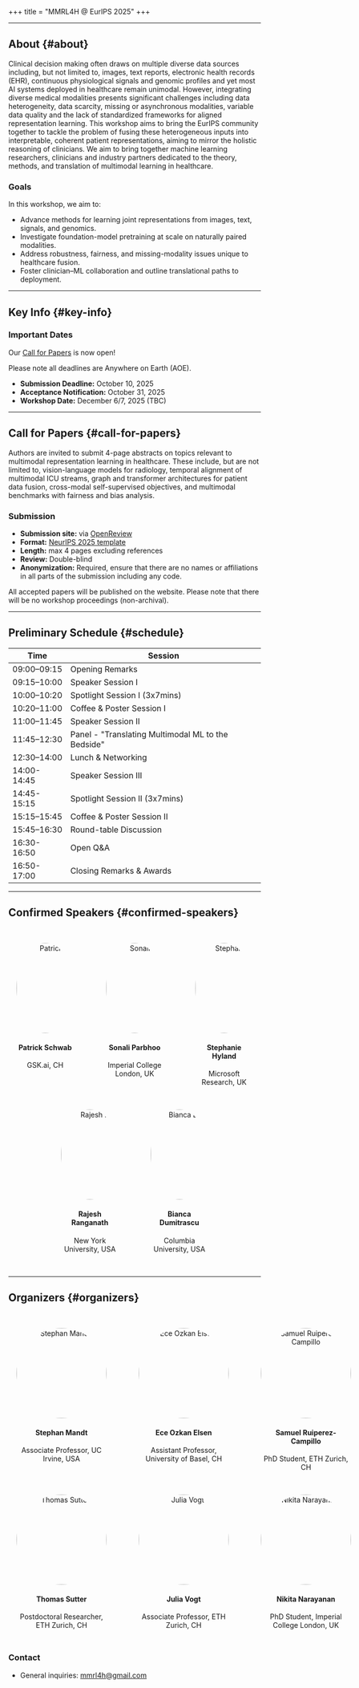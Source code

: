 +++
title = "MMRL4H @ EurIPS 2025"
+++

---

<section id="about">

## About {#about}
Clinical decision making often draws on multiple diverse data sources including, but not limited to, images, text reports, electronic health records (EHR), continuous physiological signals and genomic profiles and yet most AI systems deployed in healthcare remain unimodal. However, integrating diverse medical modalities presents significant challenges including data heterogeneity, data scarcity, missing or asynchronous modalities, variable data quality and the lack of standardized frameworks for aligned representation learning. This workshop aims to bring the EurIPS community together to tackle the problem of fusing these heterogeneous inputs into interpretable, coherent patient representations, aiming to mirror the holistic reasoning of clinicians.
We aim to bring together machine learning researchers, clinicians and industry partners dedicated to the theory, methods, and translation of multimodal learning in healthcare.

### Goals
In this workshop, we aim to:
- Advance methods for learning joint representations from images, text, signals, and genomics.  
- Investigate foundation-model pretraining at scale on naturally paired modalities.  
- Address robustness, fairness, and missing-modality issues unique to healthcare fusion.  
- Foster clinician–ML collaboration and outline translational paths to deployment.  

</section>

---

<section id="key-info">

## Key Info {#key-info}

### Important Dates

Our [Call for Papers](https://openreview.net/group?id=EurIPS.cc/2025/Workshop/MMRL4H#tab-your-consoles) is now open!




Please note all deadlines are Anywhere on Earth (AOE).

- **Submission Deadline:** October 10, 2025
- **Acceptance Notification:** October 31, 2025 
- **Workshop Date:** December 6/7, 2025 (TBC)

---

## Call for Papers {#call-for-papers}

Authors are invited to submit 4-page abstracts on topics relevant to multimodal representation learning in healthcare. These include, but are not limited to, vision-language models for radiology, temporal alignment of multimodal ICU streams, graph and transformer architectures for patient data fusion, cross-modal self-supervised objectives, and multimodal benchmarks with fairness and bias analysis.

### Submission

- **Submission site:** via [OpenReview](https://openreview.net/group?id=EurIPS.cc/2025/Workshop/MMRL4H#tab-your-consoles)
- **Format:** [NeurIPS 2025 template](https://media.neurips.cc/Conferences/NeurIPS2025/Styles.zip)
- **Length:** max 4 pages excluding references
- **Review:** Double-blind
- **Anonymization:** Required, ensure that there are no names or affiliations in all parts of the submission including any code.

All accepted papers will be published on the website. Please note that there will be no workshop proceedings (non-archival).

---

<section id="schedule">

## Preliminary Schedule {#schedule}

| Time        | Session                                  |
|-------------|-------------------------------------------|
| 09:00–09:15 | Opening Remarks                           |
| 09:15–10:00 | Speaker Session I                         |
| 10:00–10:20 | Spotlight Session I (3x7mins)             |
| 10:20–11:00 | Coffee & Poster Session I                 |
| 11:00–11:45 | Speaker Session II                        |
| 11:45–12:30 | Panel - "Translating Multimodal ML to the Bedside" |
| 12:30–14:00 | Lunch & Networking                        |
| 14:00-14:45 | Speaker Session III                       |
| 14:45-15:15 | Spotlight Session II (3x7mins)            |
| 15:15–15:45 | Coffee & Poster Session II                |
| 15:45–16:30 | Round-table Discussion                    |
| 16:30-16:50 | Open Q&A                                  |
| 16:50-17:00 | Closing Remarks & Awards                  |

</section>

---
<section id="speakers">

## Confirmed Speakers {#confirmed-speakers}

<style>
.speaker-grid {
    display: grid;
    gap: 2rem;
    margin-top: 3rem;
    margin-bottom: 2rem;
    /* Mobile first: single column */
    grid-template-columns: 1fr;
}

.speaker-item {
    text-align: center;
    margin: 0 1rem;
}

.speaker-item .text-muted {
    text-align: center;
}

.speaker-img {
    width: 150px;
    height: 150px;
    border-radius: 50%;
    object-fit: cover;
    margin: 0 auto 1rem auto;
    display: block;
}

/* Tablet: 2 columns */
@media (min-width: 600px) {
    .speaker-grid {
        grid-template-columns: repeat(2, 1fr);
    }
}

/* Desktop: 3 columns for 5 speakers with centered bottom row */
@media (min-width: 900px) {
    .speaker-grid {
        grid-template-columns: repeat(6, 1fr);
        max-width: 1200px;
        margin-left: auto;
        margin-right: auto;
    }
    
    .speaker-item:nth-child(1) { grid-column: 1 / 3; }
    .speaker-item:nth-child(2) { grid-column: 3 / 5; }
    .speaker-item:nth-child(3) { grid-column: 5 / 7; }
    .speaker-item:nth-child(4) { grid-column: 2 / 4; }
    .speaker-item:nth-child(5) { grid-column: 4 / 6; }
    
    .speaker-img {
        width: 180px;
        height: 180px;
    }
}

/* Very wide screens: still maintain the same layout but with better spacing */
@media (min-width: 1400px) {
    .speaker-grid {
        gap: 3rem;
    }
}
</style>

<div class="speaker-grid">
    <div class="speaker-item">
        <img src="patrick-schwab.jpg" alt="Patrick Schwab" class="speaker-img">
        <h4>Patrick Schwab</h4>
        <p class="text-muted">GSK.ai, CH</p>
    </div>
    <div class="speaker-item">
        <img src="sonali-parbhoo.jpg" alt="Sonali Parbhoo" class="speaker-img">
        <h4>Sonali Parbhoo</h4>
        <p class="text-muted">Imperial College London, UK</p>
    </div>
    <div class="speaker-item">
        <img src="stephanie-hyland.jpg" alt="Stephanie Hyland" class="speaker-img">
        <h4>Stephanie Hyland</h4>
        <p class="text-muted">Microsoft Research, UK</p>
    </div>
    <div class="speaker-item">
        <img src="rajesh-ranganath.jpg" alt="Rajesh Ranganath" class="speaker-img">
        <h4>Rajesh Ranganath</h4>
        <p class="text-muted">New York University, USA</p>
    </div>
    <div class="speaker-item">
        <img src="bianca-dumitrascu.jpg" alt="Bianca Dumitrascu" class="speaker-img">
        <h4>Bianca Dumitrascu</h4>
        <p class="text-muted">Columbia University, USA</p>
    </div>
</div>


</section>

---

<section id="organizers">

## Organizers {#organizers}

<style>
.organizer-grid {
    display: grid;
    gap: 2rem;
    margin-top: 3rem;
    margin-bottom: 2rem;
    /* Mobile first: single column */
    grid-template-columns: 1fr;
}

.organizer-item {
    text-align: center;
    margin: 0 1rem;
}

.organizer-item .text-muted {
    text-align: center;
}

.organizer-img {
    width: 150px;
    height: 150px;
    border-radius: 50%;
    object-fit: cover;
    margin: 0 auto 1rem auto;
    display: block;
}

/* Tablet: 2 columns */
@media (min-width: 600px) {
    .organizer-grid {
        grid-template-columns: repeat(2, 1fr);
    }
}

/* Desktop: 3 columns (3x2 layout for 6 items) */
@media (min-width: 900px) {
    .organizer-grid {
        grid-template-columns: repeat(3, 1fr);
        max-width: 1200px;
        margin-left: auto;
        margin-right: auto;
    }
    
    .organizer-img {
        width: 180px;
        height: 180px;
    }
}

/* Very wide screens: still maintain 3 columns but with better spacing */
@media (min-width: 1400px) {
    .organizer-grid {
        gap: 3rem;
    }
}
</style>

<div class="organizer-grid">
    <div class="organizer-item">
        <img src="stephan-mandt.jpg" alt="Stephan Mandt" class="organizer-img">
        <h4>Stephan Mandt</h4>
        <p class="text-muted">Associate Professor, UC Irvine, USA</p>
    </div>
    <div class="organizer-item">
        <img src="ece-ozkan-elsen.jpg" alt="Ece Ozkan Elsen" class="organizer-img">
        <h4>Ece Ozkan Elsen</h4>
        <p class="text-muted">Assistant Professor, University of Basel, CH</p>
    </div>
    <div class="organizer-item">
        <img src="samuel-ruiperez-campillo.jpg" alt="Samuel Ruiperez-Campillo" class="organizer-img">
        <h4>Samuel Ruiperez-Campillo</h4>
        <p class="text-muted">PhD Student, ETH Zurich, CH</p>
    </div>
    <div class="organizer-item">
        <img src="thomas-sutter.jpg" alt="Thomas Sutter" class="organizer-img">
        <h4>Thomas Sutter</h4>
        <p class="text-muted">Postdoctoral Researcher, ETH Zurich, CH</p>
    </div>
    <div class="organizer-item">
        <img src="julia-vogt.jpg" alt="Julia Vogt" class="organizer-img">
        <h4>Julia Vogt</h4>
        <p class="text-muted">Associate Professor, ETH Zurich, CH</p>
    </div>
    <div class="organizer-item">
        <img src="nikita-narayanan.jpg" alt="Nikita Narayanan" class="organizer-img">
        <h4>Nikita Narayanan</h4>
        <p class="text-muted">PhD Student, Imperial College London, UK</p>
    </div>
</div>

### Contact
- General inquiries: <mmrl4h@gmail.com>

</section>
